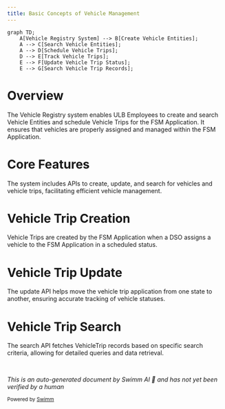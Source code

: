 ```yaml
---
title: Basic Concepts of Vehicle Management
---
```

```mermaid
graph TD;
    A[Vehicle Registry System] --> B[Create Vehicle Entities];
    A --> C[Search Vehicle Entities];
    A --> D[Schedule Vehicle Trips];
    D --> E[Track Vehicle Trips];
    E --> F[Update Vehicle Trip Status];
    E --> G[Search Vehicle Trip Records];
```

# Overview

The Vehicle Registry system enables ULB Employees to create and search Vehicle Entities and schedule Vehicle Trips for the FSM Application. It ensures that vehicles are properly assigned and managed within the FSM Application.

# Core Features

The system includes APIs to create, update, and search for vehicles and vehicle trips, facilitating efficient vehicle management.

# Vehicle Trip Creation

Vehicle Trips are created by the FSM Application when a DSO assigns a vehicle to the FSM Application in a scheduled status.

# Vehicle Trip Update

The update API helps move the vehicle trip application from one state to another, ensuring accurate tracking of vehicle statuses.

# Vehicle Trip Search

The search API fetches VehicleTrip records based on specific search criteria, allowing for detailed queries and data retrieval.

&nbsp;

*This is an auto-generated document by Swimm AI 🌊 and has not yet been verified by a human*

<SwmMeta version="3.0.0" repo-id="Z2l0aHViJTNBJTNBRElHSVQtT1NTJTNBJTNBU3dpbW0tRGVtbw==" repo-name="DIGIT-OSS" doc-type="overview"><sup>Powered by [Swimm](/)</sup></SwmMeta>
